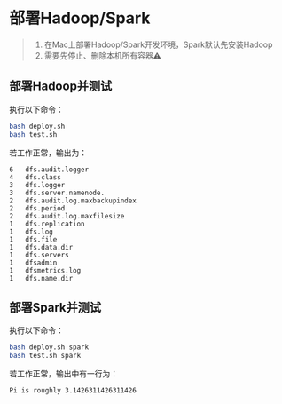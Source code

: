 # 部署Hadoop/Spark

> 1. 在Mac上部署Hadoop/Spark开发环境，Spark默认先安装Hadoop
> 2. 需要先停止、删除本机所有容器⚠️

## 部署Hadoop并测试

执行以下命令：

```bash
bash deploy.sh
bash test.sh
```

若工作正常，输出为：

```
6	dfs.audit.logger
4	dfs.class
3	dfs.logger
3	dfs.server.namenode.
2	dfs.audit.log.maxbackupindex
2	dfs.period
2	dfs.audit.log.maxfilesize
1	dfs.replication
1	dfs.log
1	dfs.file
1	dfs.data.dir
1	dfs.servers
1	dfsadmin
1	dfsmetrics.log
1	dfs.name.dir
```

## 部署Spark并测试

执行以下命令：

```bash
bash deploy.sh spark
bash test.sh spark
```

若工作正常，输出中有一行为：

```
Pi is roughly 3.1426311426311426
```

